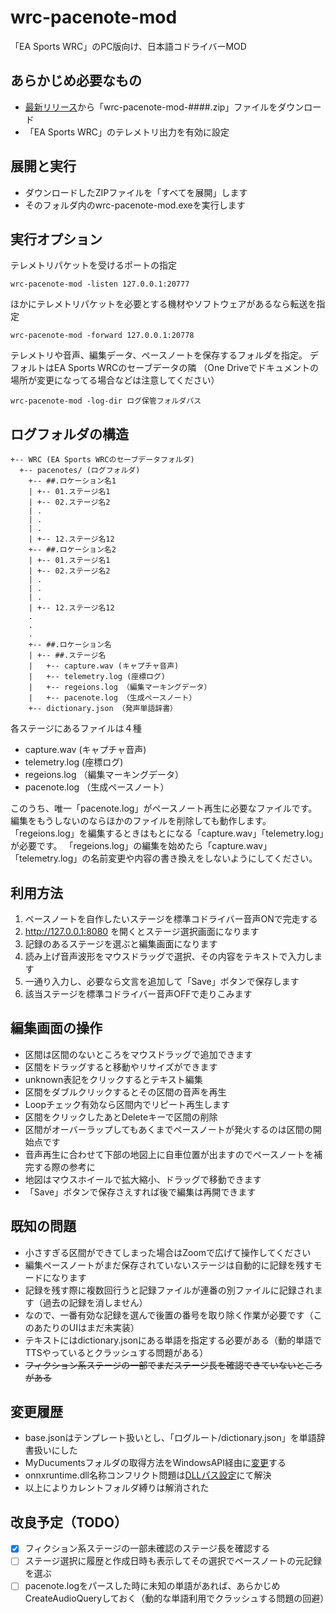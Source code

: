 # wrc-pacenote-mod

「EA Sports WRC」のPC版向け、日本語コドライバーMOD

## あらかじめ必要なもの

- [最新リリース](https://github.com/nobonobo/wrc-pacenote-mod/releases/latest)から「wrc-pacenote-mod-####.zip」ファイルをダウンロード
- 「EA Sports WRC」のテレメトリ出力を有効に設定

## 展開と実行

- ダウンロードしたZIPファイルを「すべてを展開」します
- そのフォルダ内のwrc-pacenote-mod.exeを実行します

## 実行オプション

テレメトリパケットを受けるポートの指定
```
wrc-pacenote-mod -listen 127.0.0.1:20777
```

ほかにテレメトリパケットを必要とする機材やソフトウェアがあるなら転送を指定
```
wrc-pacenote-mod -forward 127.0.0.1:20778
```

テレメトリや音声、編集データ、ペースノートを保存するフォルダを指定。
デフォルトはEA Sports WRCのセーブデータの隣
（One Driveでドキュメントの場所が変更になってる場合などは注意してください）
```
wrc-pacenote-mod -log-dir ログ保管フォルダパス
```

## ログフォルダの構造

```
+-- WRC (EA Sports WRCのセーブデータフォルダ)
  +-- pacenotes/ (ログフォルダ)
    +-- ##.ロケーション名1
    | +-- 01.ステージ名1
    | +-- 02.ステージ名2
    | .
    | .
    | .
    | +-- 12.ステージ名12
    +-- ##.ロケーション名2
    | +-- 01.ステージ名1
    | +-- 02.ステージ名2
    | .
    | .
    | .
    | +-- 12.ステージ名12
    .
    .
    .
    +-- ##.ロケーション名
    | +-- ##.ステージ名
    |   +-- capture.wav (キャプチャ音声)
    |   +-- telemetry.log (座標ログ)
    |   +-- regeions.log （編集マーキングデータ）
    |   +-- pacenote.log （生成ペースノート）
    +-- dictionary.json （発声単語辞書）
```

各ステージにあるファイルは４種

- capture.wav (キャプチャ音声)
- telemetry.log (座標ログ)
- regeions.log （編集マーキングデータ）
- pacenote.log （生成ペースノート）

このうち、唯一「pacenote.log」がペースノート再生に必要なファイルです。
編集をもうしないのならほかのファイルを削除しても動作します。
「regeions.log」を編集するときはもとになる「capture.wav」「telemetry.log」が必要です。
「regeions.log」の編集を始めたら「capture.wav」「telemetry.log」の名前変更や内容の書き換えをしないようにしてください。

## 利用方法

1. ペースノートを自作したいステージを標準コドライバー音声ONで完走する
2. http://127.0.0.1:8080 を開くとステージ選択画面になります
3. 記録のあるステージを選ぶと編集画面になります
4. 読み上げ音声波形をマウスドラッグで選択、その内容をテキストで入力します
5. 一通り入力し、必要なら文言を追加して「Save」ボタンで保存します
6. 該当ステージを標準コドライバー音声OFFで走りこみます

## 編集画面の操作

- 区間は区間のないところをマウスドラッグで追加できます
- 区間をドラッグすると移動やリサイズができます
- unknown表記をクリックするとテキスト編集
- 区間をダブルクリックするとその区間の音声を再生
- Loopチェック有効なら区間内でリピート再生します
- 区間をクリックしたあとDeleteキーで区間の削除
- 区間がオーバーラップしてもあくまでペースノートが発火するのは区間の開始点です
- 音声再生に合わせて下部の地図上に自車位置が出ますのでペースノートを補完する際の参考に
- 地図はマウスホイールで拡大縮小、ドラッグで移動できます
- 「Save」ボタンで保存さえすれば後で編集は再開できます

## 既知の問題

- 小さすぎる区間ができてしまった場合はZoomで広げて操作してください
- 編集ペースノートがまだ保存されていないステージは自動的に記録を残すモードになります
- 記録を残す際に複数回行うと記録ファイルが連番の別ファイルに記録されます（過去の記録を消しません）
- なので、一番有効な記録を選んで後置の番号を取り除く作業が必要です（このあたりのUIはまだ未実装）
- テキストにはdictionary.jsonにある単語を指定する必要がある（動的単語でTTSやっているとクラッシュする問題がある）
- ~~フィクション系ステージの一部でまだステージ長を確認できていないところがある~~

## 変更履歴

- base.jsonはテンプレート扱いとし、「ログルート/dictionary.json」を単語辞書扱いにした
- MyDucumentsフォルダの取得方法をWindowsAPI経由に[変更](https://zenn.dev/link/comments/0c61eaec7989e8)する
- onnxruntime.dll名称コンフリクト問題は[DLLパス設定](https://zenn.dev/link/comments/313573ed05b8b5)にて解決
- 以上によりカレントフォルダ縛りは解消された

## 改良予定（TODO）

- [x] フィクション系ステージの一部未確認のステージ長を確認する
- [ ] ステージ選択に履歴と作成日時も表示してその選択でペースノートの元記録を選ぶ
- [ ] pacenote.logをパースした時に未知の単語があれば、あらかじめCreateAudioQueryしておく（動的な単語利用でクラッシュする問題の回避）

